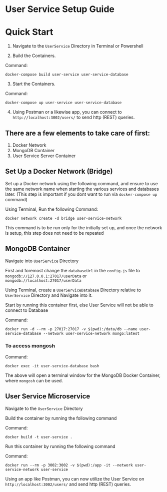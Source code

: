 # User Service Setup Guide

# Quick Start

1. Navigate to the `UserService` Directory in Terminal or Powershell

2. Build the Containers.

Command:

```
docker-compose build user-service user-service-database
```

3. Start the Containers.

Command:

```
docker-compose up user-service user-service-database
```

4. Using Postman or a likewise app, you can connect to `http://localhost:3002/users/` to send http (REST) queries.

## There are a few elements to take care of first:

1. Docker Network
2. MongoDB Container
3. User Service Server Container

## Set Up a Docker Network (Bridge)

Set up a Docker network using the following command, and ensure to use the same network name when starting the various services and databases later. (This step is important if you dont want to run via `docker-compose up` command)

Using Terminal, Run the following Command:

```
docker network create -d bridge user-service-network
```

This command is to be run only for the initially set up, and once the network is setup, this step does not need to be repeated

## MongoDB Container

Navigate into `UserService` Directory

First and foremost change the `databaseUrl` in the `config.js` file to `mongodb://127.0.0.1:27017/userData` or `mongodb://localhost:27017/userData`

Using Terminal, create a `UserServiceDatabase` Directory relative to `UserService` Directory and Navigate into it.

Start by running this container first, else User Service will not be able to connect to Database

Command:

```
docker run -d --rm -p 27017:27017 -v $(pwd):/data/db --name user-service-database --network user-service-network mongo:latest
```

### To access mongosh

Command:

```
docker exec -it user-service-database bash
```

The above will open a terminal window for the MongoDB Docker Container, where `mongosh` can be used.

## User Service Microservice

Navigate to the `UserService` Directory

Build the container by running the following command

Command:

```
docker build -t user-service .
```

Run this container by running the following command

Command:

```
docker run --rm -p 3002:3002 -v $(pwd):/app -it --network user-service-network user-service
```

Using an app like Postman, you can now utilize the User Service on `http://localhost:3002/users/` and send http (REST) queries.
